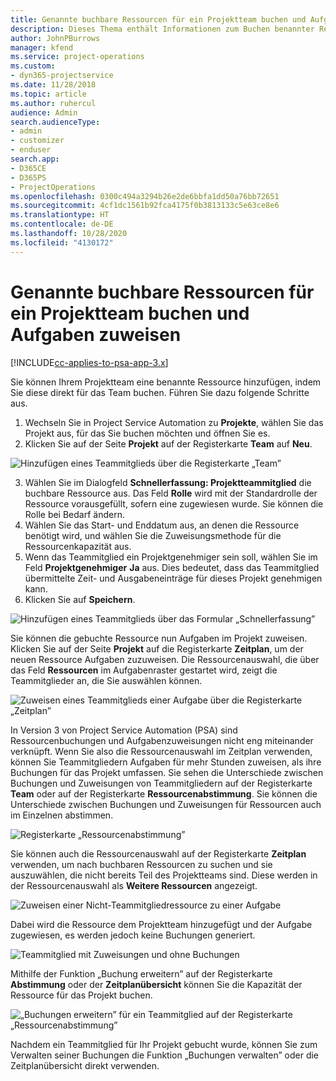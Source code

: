 ```yaml
---
title: Genannte buchbare Ressourcen für ein Projektteam buchen und Aufgaben zuweisen
description: Dieses Thema enthält Informationen zum Buchen benannter Ressourcen für Projektteams und zum Zuweisen dieser Ressourcen zu Aufgaben.
author: JohnPBurrows
manager: kfend
ms.service: project-operations
ms.custom:
- dyn365-projectservice
ms.date: 11/28/2018
ms.topic: article
ms.author: ruhercul
audience: Admin
search.audienceType:
- admin
- customizer
- enduser
search.app:
- D365CE
- D365PS
- ProjectOperations
ms.openlocfilehash: 0300c494a3294b26e2de6bbfa1dd50a76bb72651
ms.sourcegitcommit: 4cf1dc1561b92fca4175f0b3813133c5e63ce8e6
ms.translationtype: HT
ms.contentlocale: de-DE
ms.lasthandoff: 10/28/2020
ms.locfileid: "4130172"
---
```

# <a name="book-named-bookable-resources-to-a-project-team-and-assign-tasks"></a>Genannte buchbare Ressourcen für ein Projektteam buchen und Aufgaben zuweisen 

[!INCLUDE[cc-applies-to-psa-app-3.x](../includes/cc-applies-to-psa-app-3x.md)]

Sie können Ihrem Projektteam eine benannte Ressource hinzufügen, indem Sie diese direkt für das Team buchen. Führen Sie dazu folgende Schritte aus.

1. Wechseln Sie in Project Service Automation zu **Projekte**, wählen Sie das Projekt aus, für das Sie buchen möchten und öffnen Sie es.
2. Klicken Sie auf der Seite **Projekt** auf der Registerkarte **Team** auf **Neu**. 

![Hinzufügen eines Teammitglieds über die Registerkarte „Team”](media/RM-how-to-1.png)

3. Wählen Sie im Dialogfeld **Schnellerfassung: Projektteammitglied** die buchbare Ressource aus. Das Feld **Rolle** wird mit der Standardrolle der Ressource vorausgefüllt, sofern eine zugewiesen wurde. Sie können die Rolle bei Bedarf ändern. 
4. Wählen Sie das Start- und Enddatum aus, an denen die Ressource benötigt wird, und wählen Sie die Zuweisungsmethode für die Ressourcenkapazität aus. 
5. Wenn das Teammitglied ein Projektgenehmiger sein soll, wählen Sie im Feld **Projektgenehmiger** **Ja** aus. Dies bedeutet, dass das Teammitglied übermittelte Zeit- und Ausgabeneinträge für dieses Projekt genehmigen kann. 
6. Klicken Sie auf **Speichern**.

![Hinzufügen eines Teammitglieds über das Formular „Schnellerfassung”](media/RM-how-to-2.png)


Sie können die gebuchte Ressource nun Aufgaben im Projekt zuweisen. Klicken Sie auf der Seite **Projekt** auf die Registerkarte **Zeitplan**, um der neuen Ressource Aufgaben zuzuweisen. Die Ressourcenauswahl, die über das Feld **Ressourcen** im Aufgabenraster gestartet wird, zeigt die Teammitglieder an, die Sie auswählen können.

![Zuweisen eines Teammitglieds einer Aufgabe über die Registerkarte „Zeitplan”](media/RM-how-to-3.png)

In Version 3 von Project Service Automation (PSA) sind Ressourcenbuchungen und Aufgabenzuweisungen nicht eng miteinander verknüpft. Wenn Sie also die Ressourcenauswahl im Zeitplan verwenden, können Sie Teammitgliedern Aufgaben für mehr Stunden zuweisen, als ihre Buchungen für das Projekt umfassen.
Sie sehen die Unterschiede zwischen Buchungen und Zuweisungen von Teammitgliedern auf der Registerkarte **Team** oder auf der Registerkarte **Ressourcenabstimmung**. Sie können die Unterschiede zwischen Buchungen und Zuweisungen für Ressourcen auch im Einzelnen abstimmen.

![Registerkarte „Ressourcenabstimmung”](media/RM-how-to-4.png)

Sie können auch die Ressourcenauswahl auf der Registerkarte **Zeitplan** verwenden, um nach buchbaren Ressourcen zu suchen und sie auszuwählen, die nicht bereits Teil des Projektteams sind. Diese werden in der Ressourcenauswahl als **Weitere Ressourcen** angezeigt.

![Zuweisen einer Nicht-Teammitgliedressource zu einer Aufgabe](media/RM-how-to-5.png)

Dabei wird die Ressource dem Projektteam hinzugefügt und der Aufgabe zugewiesen, es werden jedoch keine Buchungen generiert.

![Teammitglied mit Zuweisungen und ohne Buchungen](media/RM-how-to-6.png)

Mithilfe der Funktion „Buchung erweitern” auf der Registerkarte **Abstimmung** oder der **Zeitplanübersicht** können Sie die Kapazität der Ressource für das Projekt buchen.

![„Buchungen erweitern” für ein Teammitglied auf der Registerkarte „Ressourcenabstimmung”](media/RM-how-to-7.png)

Nachdem ein Teammitglied für Ihr Projekt gebucht wurde, können Sie zum Verwalten seiner Buchungen die Funktion „Buchungen verwalten” oder die Zeitplanübersicht direkt verwenden.
